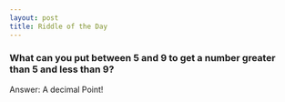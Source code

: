 ```yaml
---
layout: post
title: Riddle of the Day
---
```


### What can you put between 5 and 9 to get a number greater than 5 and less than 9?




Answer: A decimal Point!

